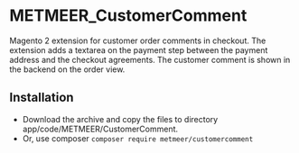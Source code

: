 # METMEER_CustomerComment
Magento 2 extension for customer order comments in checkout. The extension adds a textarea on the payment step between the payment address and the checkout agreements. The customer comment is shown in the backend on the order view.

## Installation
* Download the archive and copy the files to directory app/code/METMEER/CustomerComment.
* Or, use composer `composer require metmeer/customercomment`
